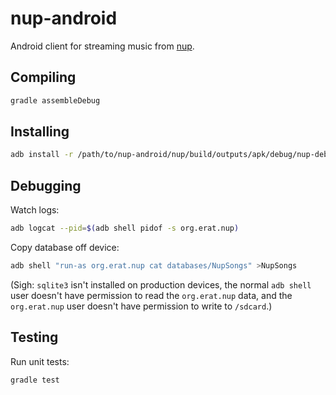# nup-android

Android client for streaming music from [nup].

[nup]: http://github.com/derat/nup

## Compiling

```sh
gradle assembleDebug
```

## Installing

```sh
adb install -r /path/to/nup-android/nup/build/outputs/apk/debug/nup-debug.apk
```

## Debugging

Watch logs:

```sh
adb logcat --pid=$(adb shell pidof -s org.erat.nup)
```

Copy database off device:

```sh
adb shell "run-as org.erat.nup cat databases/NupSongs" >NupSongs
```

(Sigh: `sqlite3` isn't installed on production devices, the normal `adb shell`
user doesn't have permission to read the `org.erat.nup` data, and the
`org.erat.nup` user doesn't have permission to write to `/sdcard`.)

## Testing

Run unit tests:

```sh
gradle test
```
